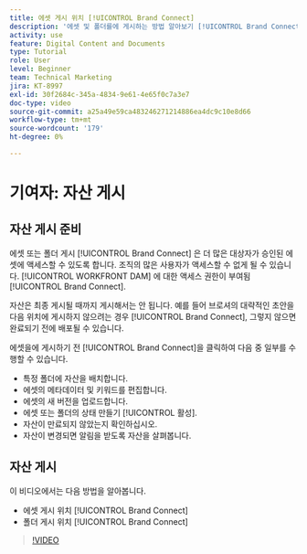 ```yaml
---
title: 에셋 게시 위치 [!UICONTROL Brand Connect]
description: '에셋 및 폴더를에 게시하는 방법 알아보기 [!UICONTROL Brand Connect] 위치: [!UICONTROL WORKFRONT DAM].'
activity: use
feature: Digital Content and Documents
type: Tutorial
role: User
level: Beginner
team: Technical Marketing
jira: KT-8997
exl-id: 30f2684c-345a-4834-9e61-4e65f0c7a3e7
doc-type: video
source-git-commit: a25a49e59ca483246271214886ea4dc9c10e8d66
workflow-type: tm+mt
source-wordcount: '179'
ht-degree: 0%

---
```


# 기여자: 자산 게시

## 자산 게시 준비

에셋 또는 폴더 게시 [!UICONTROL Brand Connect] 은 더 많은 대상자가 승인된 에셋에 액세스할 수 있도록 합니다. 조직의 많은 사용자가 액세스할 수 없게 될 수 있습니다. [!UICONTROL WORKFRONT DAM] 에 대한 액세스 권한이 부여됨 [!UICONTROL Brand Connect].

자산은 최종 게시될 때까지 게시해서는 안 됩니다. 예를 들어 브로셔의 대략적인 초안을 다음 위치에 게시하지 않으려는 경우 [!UICONTROL Brand Connect], 그렇지 않으면 완료되기 전에 배포될 수 있습니다.

에셋을에 게시하기 전 [!UICONTROL Brand Connect]을 클릭하여 다음 중 일부를 수행할 수 있습니다.

* 특정 폴더에 자산을 배치합니다.
* 에셋의 메타데이터 및 키워드를 편집합니다.
* 에셋의 새 버전을 업로드합니다.
* 에셋 또는 폴더의 상태 만들기 [!UICONTROL 활성].
* 자산이 만료되지 않았는지 확인하십시오.
* 자산이 변경되면 알림을 받도록 자산을 살펴봅니다.

## 자산 게시

이 비디오에서는 다음 방법을 알아봅니다.

* 에셋 게시 위치 [!UICONTROL Brand Connect]
* 폴더 게시 위치 [!UICONTROL Brand Connect]

>[!VIDEO](https://video.tv.adobe.com/v/335257/?quality=12&learn=on)

